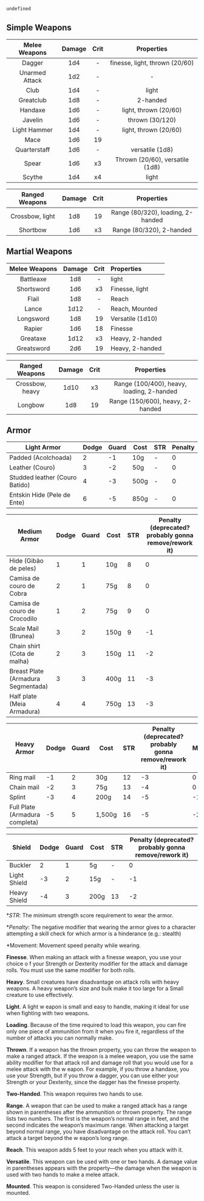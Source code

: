 ```css
undefined
```

## Simple Weapons

| Melee Weapons  | Damage | Crit |            Properties            |
|:--------------:|:------:|:----:|:--------------------------------:|
| Dagger         |   1d4  |   -  |  finesse, light, thrown (20/60)  |
| Unarmed Attack |   1d2  |   -  |                -                 |
| Club           |   1d4  |   -  |              light               |
| Greatclub      |   1d8  |   -  |             2-handed             |
| Handaxe        |   1d6  |   -  |      light, thrown (20/60)       |
| Javelin        |   1d6  |   -  |         thrown (30/120)          |
| Light Hammer   |   1d4  |   -  |      light, thrown (20/60)       |
| Mace           |   1d6  |  19  |                                  |
| Quarterstaff   |   1d6  |   -  |         versatile (1d8)          |
| Spear          |   1d6  |  x3  | Thrown (20/60), versatile (1d8)  |
| Scythe         |   1d4  |  x4  |              light               |

| Ranged Weapons | Damage | Crit |            Properties            |
|:--------------:|:------:|:----:|:--------------------------------:|
| Crossbow, light|   1d8  |  19  | Range (80/320), loading, 2-handed|
| Shortbow       |   1d6  |  x3  | Range (80/320), 2-handed         |

## Martial Weapons
| Melee Weapons		 	| Damage 	| Crit 	| Properties       |
|:-----------------:|:-------:|:-----:|:-----------------|
| Battleaxe       	| 1d8    	|   - 	| light            |
| Shortsword       	| 1d6    	|   x3 	| Finesse, light   |
| Flail           	| 1d8    	|   - 	| Reach            |
| Lance           	| 1d12   	|   -  	| Reach, Mounted   |
| Longsword       	| 1d8    	|   19 	| Versatile (1d10) |
| Rapier          	| 1d6    	|   18 	| Finesse          |
| Greataxe        	| 1d12   	|   x3 	| Heavy, 2-handed  |
| Greatsword      	| 2d6    	|   19 	| Heavy, 2-handed  |


| Ranged Weapons    | Damage | Crit |            Properties                       |
|:-----------------:|:------:|:----:|:-------------------------------------------:|
| Crossbow, heavy 	| 1d10   |  x3 	| Range (100/400), heavy, loading, 2-handed 	|
| Longbow         	| 1d8    |  19 	| Range (150/600), heavy, 2-handed          	|

## Armor

| Light Armor                    | Dodge | Guard | Cost | STR | Penalty  |
|--------------------------------|-------|-------|------|-----|----------|
| Padded (Acolchoada)            | 2     | -1    |  10g | -   | 0        |
| Leather (Couro)                | 3     | -2    |  50g | -   | 0        |
| Studded leather (Couro Batido) | 4     | -3    | 500g | -   | 0        |
| Entskin Hide (Pele de Ente)    | 6     | -5    | 850g | -   | 0        |

| Medium Armor                       | Dodge | Guard | Cost | STR | Penalty (deprecated? probably gonna remove/rework it) | 
| ---------------------------------- | ----- | ----- | ---- | --- | ----------------------------------------------------- |
| Hide (Gibão de peles)              | 1     | 1     | 10g  | 8   | 0                                                     |
| Camisa de couro de Cobra           | 2     | 1     | 75g  | 8   | 0                                                     |
| Camisa de couro de Crocodilo       | 1     | 2     | 75g  | 9   | 0                                                     |
| Scale Mail (Brunea)                | 3     | 2     | 150g | 9   | -1                                                    |
| Chain shirt (Cota de malha)        | 2     | 3     | 150g | 11  | -2                                                    |
| Breast Plate (Armadura Segmentada) | 3     | 3     | 400g | 11  | -3                                                    |
| Half plate (Meia Armadura)         | 4     | 4     | 750g | 13  | -3                                                    |

| Heavy Armor                    | Dodge | Guard | Cost   | STR | Penalty (deprecated? probably gonna remove/rework it) | Movement |
| ------------------------------ | ----- | ----- | ------ | --- | ----------------------------------------------------- | -------- |
| Ring mail                      | -1    | 2     | 30g    | 12  | -3                                                    | 0        |
| Chain mail                     | -2    | 3     | 75g    | 13  | -4                                                    | 0        |
| Splint                         | -3    | 4     | 200g   | 14  | -5                                                    | -1sqr    |
| Full Plate (Armadura completa) | -5    | 5     | 1,500g | 16  | -5                                                    | -2sqr    | 

| Shield       | Dodge | Guard | Cost | STR | Penalty (deprecated? probably gonna remove/rework it)   |
|--------------|-------|-------|------|-----|----------|
| Buckler      | 2     | 1     |   5g | -   | 0        |
| Light Shield | -3    | 2     |  15g | -   | -1       |
| Heavy Shield | -4    | 3     | 200g | 13  | -2       |

\**STR*: The minimum strength score requirement to wear the armor.

\**Penalty*: The negative modifier that wearing the armor gives to a character attempting a skill check for which armor is a hinderance (e.g.: stealth)

\*Movement: Movement speed penalty while wearing.

**Finesse**. When making an attack with a finesse weapon, you use your choice o f your Strength or Dexterity modifier for the attack and damage rolls. You must use the same modifier for both rolls.

**Heavy**. Small creatures have disadvantage on attack rolls with heavy weapons. A heavy weapon’s size and bulk make it too large for a Small creature to use effectively.

**Light**. A light w eapon is small and easy to handle, making it ideal for use when fighting with two weapons.

**Loading**. Because of the time required to load this weapon, you can fire only one piece of ammunition from it when you fire it, regardless of the number of attacks you can normally make.

**Thrown**. If a weapon has the thrown property, you can throw the weapon to make a ranged attack. If the weapon is a melee weapon, you use the same ability modifier for that attack roll and damage roll that you would use for a melee attack with the w eapon. For example, if you throw a handaxe, you use your Strength, but if you throw a dagger, you can use either your Strength or your Dexterity, since the dagger has the finesse property.

**Two-Handed**. This weapon requires two hands to use.

**Range**. A weapon that can be used to make a ranged attack has a range shown in parentheses after the ammunition or thrown property. The range lists two numbers. The first is the weapon’s normal range in feet, and the second indicates the weapon’s maximum range. When attacking a target beyond normal range, you have disadvantage on the attack roll. You can’t attack a target beyond the w eapon’s long range.

**Reach**. This weapon adds 5 feet to your reach when you attack with it.

**Versatile**. This weapon can be used with one or two hands. A damage value in parentheses appears with the property—the damage when the weapon is used with two hands to make a melee attack.

**Mounted**. This weapon is considered Two-Handed unless the user is mounted.
